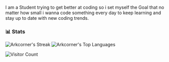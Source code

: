 I am a Student trying to get better at coding so i set myself the Goal that no matter how small i wanna code something every day to keep learning and stay up to date with new coding trends.
### 📊 Stats

![Arkcorner's Streak](https://github-readme-streak-stats.herokuapp.com/?user=Arkcorner&theme=tokyonight&hide_border=true)
![Arkcorner's Top Languages](https://github-readme-stats.vercel.app/api/top-langs/?username=Arkcorner&theme=tokyonight&show_icons=true&hide_border=true&layout=compact)

![Visitor Count](https://komarev.com/ghpvc/?username=Arkcorner&color=blueviolet)
